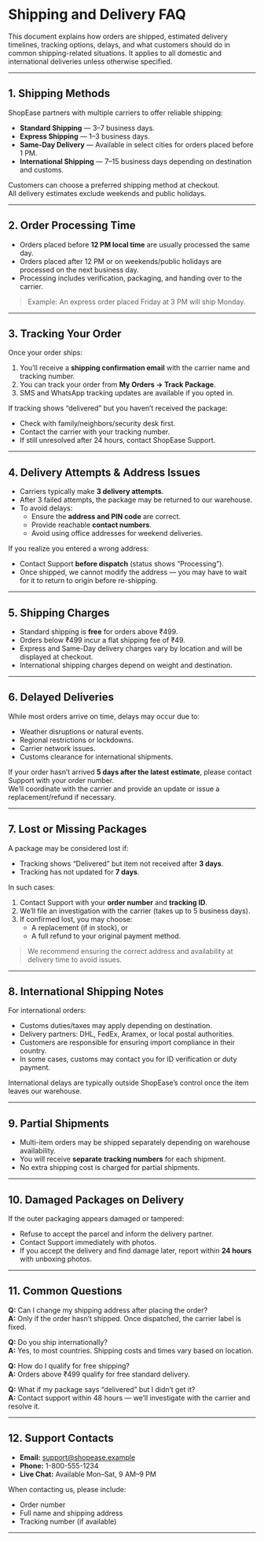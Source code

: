 # Shipping and Delivery FAQ

This document explains how orders are shipped, estimated delivery timelines, tracking options, delays, and what customers should do in common shipping-related situations. It applies to all domestic and international deliveries unless otherwise specified.

---

## 1. Shipping Methods

ShopEase partners with multiple carriers to offer reliable shipping:

- **Standard Shipping** — 3–7 business days.
- **Express Shipping** — 1–3 business days.
- **Same-Day Delivery** — Available in select cities for orders placed before 1 PM.
- **International Shipping** — 7–15 business days depending on destination and customs.

Customers can choose a preferred shipping method at checkout.  
All delivery estimates exclude weekends and public holidays.

---

## 2. Order Processing Time

- Orders placed before **12 PM local time** are usually processed the same day.
- Orders placed after 12 PM or on weekends/public holidays are processed on the next business day.
- Processing includes verification, packaging, and handing over to the carrier.

> Example: An express order placed Friday at 3 PM will ship Monday.

---

## 3. Tracking Your Order

Once your order ships:

1. You’ll receive a **shipping confirmation email** with the carrier name and tracking number.
2. You can track your order from **My Orders → Track Package**.
3. SMS and WhatsApp tracking updates are available if you opted in.

If tracking shows “delivered” but you haven’t received the package:

- Check with family/neighbors/security desk first.
- Contact the carrier with your tracking number.
- If still unresolved after 24 hours, contact ShopEase Support.

---

## 4. Delivery Attempts & Address Issues

- Carriers typically make **3 delivery attempts**.
- After 3 failed attempts, the package may be returned to our warehouse.
- To avoid delays:
  - Ensure the **address and PIN code** are correct.
  - Provide reachable **contact numbers**.
  - Avoid using office addresses for weekend deliveries.

If you realize you entered a wrong address:

- Contact Support **before dispatch** (status shows “Processing”).
- Once shipped, we cannot modify the address — you may have to wait for it to return to origin before re-shipping.

---

## 5. Shipping Charges

- Standard shipping is **free** for orders above ₹499.
- Orders below ₹499 incur a flat shipping fee of ₹49.
- Express and Same-Day delivery charges vary by location and will be displayed at checkout.
- International shipping charges depend on weight and destination.

---

## 6. Delayed Deliveries

While most orders arrive on time, delays may occur due to:

- Weather disruptions or natural events.
- Regional restrictions or lockdowns.
- Carrier network issues.
- Customs clearance for international shipments.

If your order hasn’t arrived **5 days after the latest estimate**, please contact Support with your order number.  
We’ll coordinate with the carrier and provide an update or issue a replacement/refund if necessary.

---

## 7. Lost or Missing Packages

A package may be considered lost if:

- Tracking shows “Delivered” but item not received after **3 days**.
- Tracking has not updated for **7 days**.

In such cases:

1. Contact Support with your **order number** and **tracking ID**.
2. We’ll file an investigation with the carrier (takes up to 5 business days).
3. If confirmed lost, you may choose:
   - A replacement (if in stock), or
   - A full refund to your original payment method.

> We recommend ensuring the correct address and availability at delivery time to avoid issues.

---

## 8. International Shipping Notes

For international orders:

- Customs duties/taxes may apply depending on destination.
- Delivery partners: DHL, FedEx, Aramex, or local postal authorities.
- Customers are responsible for ensuring import compliance in their country.
- In some cases, customs may contact you for ID verification or duty payment.

International delays are typically outside ShopEase’s control once the item leaves our warehouse.

---

## 9. Partial Shipments

- Multi-item orders may be shipped separately depending on warehouse availability.
- You will receive **separate tracking numbers** for each shipment.
- No extra shipping cost is charged for partial shipments.

---

## 10. Damaged Packages on Delivery

If the outer packaging appears damaged or tampered:

- Refuse to accept the parcel and inform the delivery partner.
- Contact Support immediately with photos.
- If you accept the delivery and find damage later, report within **24 hours** with unboxing photos.

---

## 11. Common Questions

**Q:** Can I change my shipping address after placing the order?  
**A:** Only if the order hasn’t shipped. Once dispatched, the carrier label is fixed.

**Q:** Do you ship internationally?  
**A:** Yes, to most countries. Shipping costs and times vary based on location.

**Q:** How do I qualify for free shipping?  
**A:** Orders above ₹499 qualify for free standard delivery.

**Q:** What if my package says “delivered” but I didn’t get it?  
**A:** Contact support within 48 hours — we’ll investigate with the carrier and resolve it.

---

## 12. Support Contacts

- **Email:** support@shopease.example
- **Phone:** 1-800-555-1234
- **Live Chat:** Available Mon–Sat, 9 AM–9 PM

When contacting us, please include:

- Order number
- Full name and shipping address
- Tracking number (if available)

---
